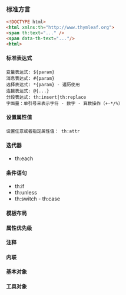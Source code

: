 ### 标准方言
```html
<!DOCTYPE html>
<html xmlns:th="http://www.thymleaf.org">
<span th:text="..." />
<span data-th-text="..."/>
<html>
```

#### 标准表达式
```thymeleafexpressions
变量表达式: ${param}
消息表达式: #{param}
选择表达式: *{param} - 遍历使用
连接表达式: @{...}
分段表达式: th:insert|th:replace
字面量：单引号来表示字符 - 数字 - 算数操作（+-*/%）
```

#### 设置属性值
```thymeleafexpressions
设置任意或者指定属性值： th:attr
```

#### 迭代器
 - th:each  

#### 条件语句
- th:if
- th:unless
- th:switch - th:case

#### 模板布局

#### 属性优先级

#### 注释

#### 内联

#### 基本对象

#### 工具对象


